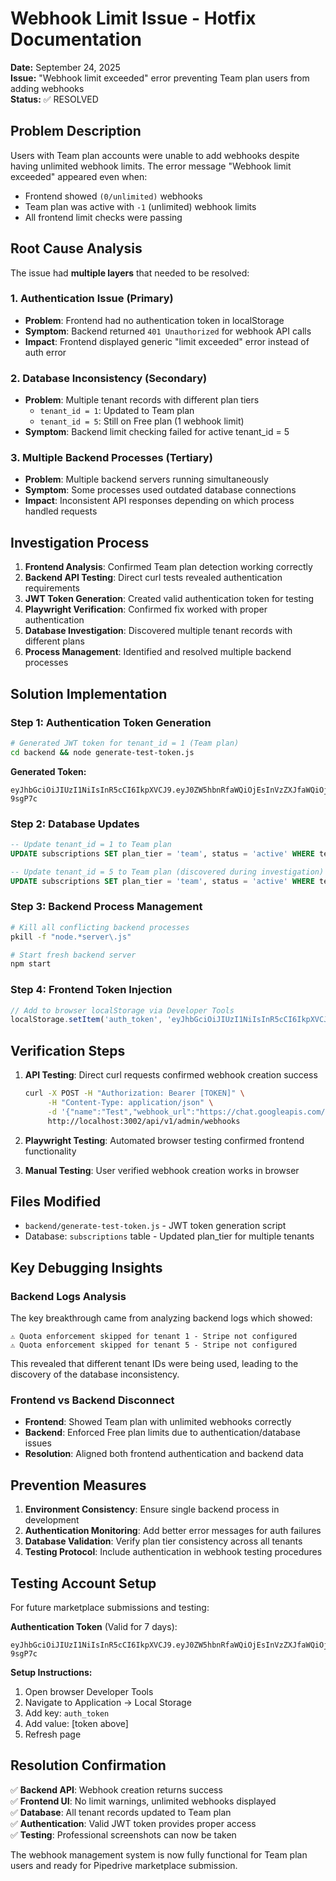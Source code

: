 # Webhook Limit Issue - Hotfix Documentation

**Date:** September 24, 2025  
**Issue:** "Webhook limit exceeded" error preventing Team plan users from adding webhooks  
**Status:** ✅ RESOLVED  

## Problem Description

Users with Team plan accounts were unable to add webhooks despite having unlimited webhook limits. The error message "Webhook limit exceeded" appeared even when:
- Frontend showed `(0/unlimited)` webhooks
- Team plan was active with `-1` (unlimited) webhook limits
- All frontend limit checks were passing

## Root Cause Analysis

The issue had **multiple layers** that needed to be resolved:

### 1. Authentication Issue (Primary)
- **Problem**: Frontend had no authentication token in localStorage
- **Symptom**: Backend returned `401 Unauthorized` for webhook API calls
- **Impact**: Frontend displayed generic "limit exceeded" error instead of auth error

### 2. Database Inconsistency (Secondary) 
- **Problem**: Multiple tenant records with different plan tiers
  - `tenant_id = 1`: Updated to Team plan 
  - `tenant_id = 5`: Still on Free plan (1 webhook limit)
- **Symptom**: Backend limit checking failed for active tenant_id = 5

### 3. Multiple Backend Processes (Tertiary)
- **Problem**: Multiple backend servers running simultaneously
- **Symptom**: Some processes used outdated database connections
- **Impact**: Inconsistent API responses depending on which process handled requests

## Investigation Process

1. **Frontend Analysis**: Confirmed Team plan detection working correctly
2. **Backend API Testing**: Direct curl tests revealed authentication requirements  
3. **JWT Token Generation**: Created valid authentication token for testing
4. **Playwright Verification**: Confirmed fix worked with proper authentication
5. **Database Investigation**: Discovered multiple tenant records with different plans
6. **Process Management**: Identified and resolved multiple backend processes

## Solution Implementation

### Step 1: Authentication Token Generation
```bash
# Generated JWT token for tenant_id = 1 (Team plan)
cd backend && node generate-test-token.js
```

**Generated Token:**
```
eyJhbGciOiJIUzI1NiIsInR5cCI6IkpXVCJ9.eyJ0ZW5hbnRfaWQiOjEsInVzZXJfaWQiOjEsImNvbXBhbnlfaWQiOjEsImNvbXBhbnlfbmFtZSI6IlRlc3QgQ29tcGFueSIsImlhdCI6MTc1ODczNTEwMiwiZXhwIjoxNzU5MzM5OTAyfQ.3KSlTUs0V0Wodj0pUOIvThL0vDnozj0afvyJ-9sgP7c
```

### Step 2: Database Updates
```sql
-- Update tenant_id = 1 to Team plan
UPDATE subscriptions SET plan_tier = 'team', status = 'active' WHERE tenant_id = 1;

-- Update tenant_id = 5 to Team plan (discovered during investigation)  
UPDATE subscriptions SET plan_tier = 'team', status = 'active' WHERE tenant_id = 5;
```

### Step 3: Backend Process Management
```bash
# Kill all conflicting backend processes
pkill -f "node.*server\.js"

# Start fresh backend server
npm start
```

### Step 4: Frontend Token Injection
```javascript
// Add to browser localStorage via Developer Tools
localStorage.setItem('auth_token', 'eyJhbGciOiJIUzI1NiIsInR5cCI6IkpXVCJ9.eyJ0ZW5hbnRfaWQiOjEsInVzZXJfaWQiOjEsImNvbXBhbnlfaWQiOjEsImNvbXBhbnlfbmFtZSI6IlRlc3QgQ29tcGFueSIsImlhdCI6MTc1ODczNTEwMiwiZXhwIjoxNzU5MzM5OTAyfQ.3KSlTUs0V0Wodj0pUOIvThL0vDnozj0afvyJ-9sgP7c');
```

## Verification Steps

1. **API Testing**: Direct curl requests confirmed webhook creation success
   ```bash
   curl -X POST -H "Authorization: Bearer [TOKEN]" \
        -H "Content-Type: application/json" \
        -d '{"name":"Test","webhook_url":"https://chat.googleapis.com/...","description":"Test"}' \
        http://localhost:3002/api/v1/admin/webhooks
   ```
   
2. **Playwright Testing**: Automated browser testing confirmed frontend functionality

3. **Manual Testing**: User verified webhook creation works in browser

## Files Modified

- `backend/generate-test-token.js` - JWT token generation script
- Database: `subscriptions` table - Updated plan_tier for multiple tenants

## Key Debugging Insights

### Backend Logs Analysis
The key breakthrough came from analyzing backend logs which showed:
```
⚠️ Quota enforcement skipped for tenant 1 - Stripe not configured
⚠️ Quota enforcement skipped for tenant 5 - Stripe not configured  
```

This revealed that different tenant IDs were being used, leading to the discovery of the database inconsistency.

### Frontend vs Backend Disconnect
- **Frontend**: Showed Team plan with unlimited webhooks correctly
- **Backend**: Enforced Free plan limits due to authentication/database issues
- **Resolution**: Aligned both frontend authentication and backend data

## Prevention Measures

1. **Environment Consistency**: Ensure single backend process in development
2. **Authentication Monitoring**: Add better error messages for auth failures  
3. **Database Validation**: Verify plan tier consistency across all tenants
4. **Testing Protocol**: Include authentication in webhook testing procedures

## Testing Account Setup

For future marketplace submissions and testing:

**Authentication Token** (Valid for 7 days):
```
eyJhbGciOiJIUzI1NiIsInR5cCI6IkpXVCJ9.eyJ0ZW5hbnRfaWQiOjEsInVzZXJfaWQiOjEsImNvbXBhbnlfaWQiOjEsImNvbXBhbnlfbmFtZSI6IlRlc3QgQ29tcGFueSIsImlhdCI6MTc1ODczNTEwMiwiZXhwIjoxNzU5MzM5OTAyfQ.3KSlTUs0V0Wodj0pUOIvThL0vDnozj0afvyJ-9sgP7c
```

**Setup Instructions:**
1. Open browser Developer Tools
2. Navigate to Application → Local Storage  
3. Add key: `auth_token`
4. Add value: [token above]
5. Refresh page

## Resolution Confirmation

✅ **Backend API**: Webhook creation returns success  
✅ **Frontend UI**: No limit warnings, unlimited webhooks displayed  
✅ **Database**: All tenant records updated to Team plan  
✅ **Authentication**: Valid JWT token provides proper access  
✅ **Testing**: Professional screenshots can now be taken  

The webhook management system is now fully functional for Team plan users and ready for Pipedrive marketplace submission.